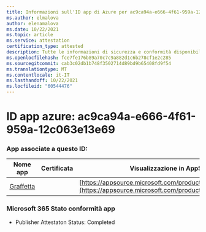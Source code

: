 ```yaml
---
title: Informazioni sull'ID app di Azure per ac9ca94a-e666-4f61-959a-12c063e13e69
ms.author: elmalova
author: elenamalova
ms.date: 10/22/2021
ms.topic: article
ms.service: attestation
certification_type: attested
description: Tutte le informazioni di sicurezza e conformità disponibili per ac9ca94a-e666-4f61-959a-12c063e13e69.
ms.openlocfilehash: fce7fe176b89a70c7c9a882d1c6b278cf1e2c285
ms.sourcegitcommit: cab3c02db1b748f3502714d89bd9b65408fd9f54
ms.translationtype: MT
ms.contentlocale: it-IT
ms.lasthandoff: 10/22/2021
ms.locfileid: "60544476"
---
```

# <a name="azure-app-id-ac9ca94a-e666-4f61-959a-12c063e13e69"></a>ID app azure: ac9ca94a-e666-4f61-959a-12c063e13e69


### <a name="apps-associated-with-this-id"></a>App associate a questo ID:
| **Nome app** | **Certificata** | **Visualizzazione in AppSource** |
|--------------|---------------|-----------------------|
| [Graffetta](https://docs.microsoft.com/microsoft-365-app-certification/forward/WA200003281) |  | [https://appsource.microsoft.com/product/office/WA200003281](https://appsource.microsoft.com/product/office/WA200003281) |

### <a name="microsoft-365-app-compliance-status"></a>Microsoft 365 Stato conformità app
- Publisher Attestaton Status: Completed
